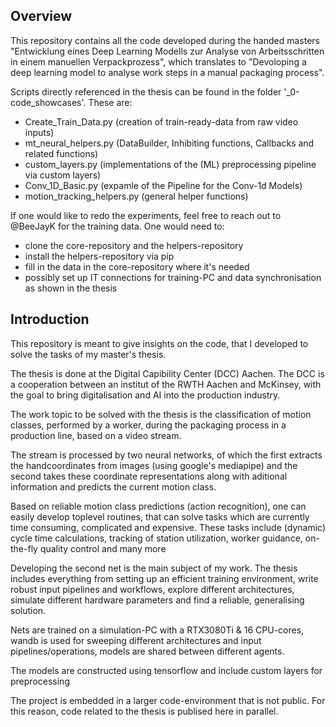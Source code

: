 ## Overview
This repository contains all the code developed during the handed masters "Entwicklung eines Deep Learning Modells zur Analyse von Arbeitsschritten in einem manuellen Verpackprozess", which translates to "Devoloping a deep learning model to analyse work steps in a manual packaging process".

Scripts directly referenced in the thesis can be found in the folder '_0-code_showcases'.
These are:
- Create_Train_Data.py (creation of train-ready-data from raw video inputs)
- mt_neural_helpers.py (DataBuilder, Inhibiting functions, Callbacks and related functions)
- custom_layers.py (implementations of the (ML) preprocessing pipeline via custom layers)
- Conv_1D_Basic.py (expamle of the Pipeline for the Conv-1d Models)
- motion_tracking_helpers.py (general helper functions)

If one would like to redo the experiments, feel free to reach out to @BeeJayK for the training data.
One would need to: 
- clone the core-repository and the helpers-repository
- install the helpers-repository via pip
- fill in the data in the core-repository where it's needed
- possibly set up IT connections for training-PC and data synchronisation as shown in the thesis


## Introduction
This repository is meant to give insights on the code, that I developed to solve the tasks of my master's thesis.

The thesis is done at the Digital Capibility Center (DCC) Aachen. The DCC is a cooperation between an institut of the RWTH Aachen and McKinsey, with the goal to bring digitalisation and AI into the production industry.

The work topic to be solved with the thesis is the classification of motion classes, performed by a worker, during the packaging process in a production line, based on a video stream.

The stream is processed by two neural networks, of which the first extracts the handcoordinates from images (using google's mediapipe) and the second takes these coordinate representations along with aditional information and predicts the current motion class.

Based on reliable motion class predictions (action recognition), one can easily develop toplevel routines, that can solve tasks which are currently time consuming, complicated and expensive. These tasks include (dynamic) cycle time calculations, tracking of station utilization, worker guidance, on-the-fly quality control and many more

Developing the second net is the main subject of my work. The thesis includes everything from setting up an efficient training environment, write robust input pipelines and workflows, explore different architectures, simulate different hardware parameters and find a reliable, generalising solution.

Nets are trained on a simulation-PC with a RTX3080Ti & 16 CPU-cores, wandb is used for sweeping different architectures and input pipelines/operations, models are shared between different agents.

The models are constructed using tensorflow and include custom layers for preprocessing

The project is embedded in a larger code-environment that is not public. For this reason, code related to the thesis is publised here in parallel.
